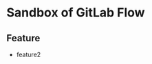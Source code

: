 Sandbox of GitLab Flow
========================================

Feature
----------------------------------------
* feature2
